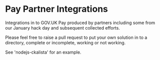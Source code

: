 # Pay Partner Integrations

Integrations in to GOV.UK Pay produced by partners including some from our January hack day and subsequent collected efforts.

Please feel free to raise a pull request to put your own solution in to a directory, complete or incomplete, working or not working.

See 'nodejs-ckalista' for an example.
